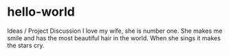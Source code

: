 # hello-world
Ideas / Project Discussion
I love my wife, she is number one. She makes me smile and has the most beautiful hair in the world. When she sings it makes 
the stars cry.
